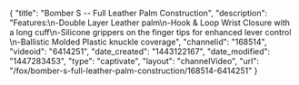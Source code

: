 {
    "title": "Bomber S -- Full Leather Palm Construction",
    "description": "Features:\n-Double Layer Leather palm\n-Hook & Loop Wrist Closure with a long cuff\n-Silicone grippers on the finger tips for enhanced lever control \n-Ballistic Molded Plastic knuckle coverage",
    "channelid": "168514",
    "videoid": "6414251",
    "date_created": "1443122167",
    "date_modified": "1447283453",
    "type": "captivate",
    "layout": "channelVideo",
    "url": "\/fox\/bomber-s-full-leather-palm-construction\/168514-6414251"
}